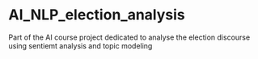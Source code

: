 # AI_NLP_election_analysis
Part of the AI course project dedicated to analyse the election discourse using sentiemt analysis and topic modeling 
